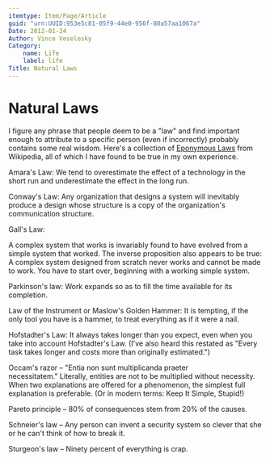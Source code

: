 ```yaml
---
itemtype: Item/Page/Article
guid: "urn:UUID:953e5c81-05f9-44e0-956f-80a57aa1067a"
Date: 2012-01-24
Author: Vince Veselosky
Category:
    name: Life
    label: life
Title: Natural Laws
---
```


# Natural Laws

I figure any phrase that people deem to be a "law" and find important
enough to attribute to a specific person (even if incorrectly) probably
contains some real wisdom. Here's a collection of [Eponymous Laws][]
from Wikipedia, all of which I have found to be true in my own
experience.

Amara's Law: We tend to overestimate the effect of a technology in the
short run and underestimate the effect in the long run.

Conway's Law: Any organization that designs a system will inevitably
produce a design whose structure is a copy of the organization's
communication structure.

Gall's Law:

A complex system that works is invariably found to have evolved from a
simple system that worked. The inverse proposition also appears to be
true: A complex system designed from scratch never works and cannot be
made to work. You have to start over, beginning with a working simple
system.

Parkinson's law: Work expands so as to fill the time available for its
completion.

Law of the Instrument or Maslow's Golden Hammer: It is tempting, if the
only tool you have is a hammer, to treat everything as if it were a
nail.

Hofstadter's Law: It always takes longer than you expect, even when you
take into account Hofstadter's Law. (I've also heard this restated as
"Every task takes longer and costs more than originally estimated.")

Occam's razor – "Entia non sunt multiplicanda praeter
necessitatem." Literally, entities are not to be multiplied without
necessity. When two explanations are offered for a phenomenon, the
simplest full explanation is preferable. (Or in modern terms: Keep It
Simple, Stupid!)

Pareto principle – 80% of consequences stem from 20% of the causes.

Schneier's law – Any person can invent a security system so clever that
she or he can't think of how to break it.

Sturgeon's law – Ninety percent of everything is crap.

[Eponymous Laws]: https://en.wikipedia.org/wiki/List_of_eponymous_laws
